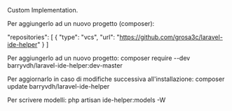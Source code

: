 Custom Implementation.

Per aggiungerlo ad un nuovo progetto (composer):

"repositories": [
        {
            "type": "vcs",
            "url": "https://github.com/grosa3c/laravel-ide-helper"
        }
    ]

Per aggiungerlo ad un nuovo progetto:
composer require --dev barryvdh/laravel-ide-helper:dev-master

Per aggiornarlo in caso di modifiche successiva all'installazione:
composer update barryvdh/laravel-ide-helper

Per scrivere modelli:
php artisan ide-helper:models -W